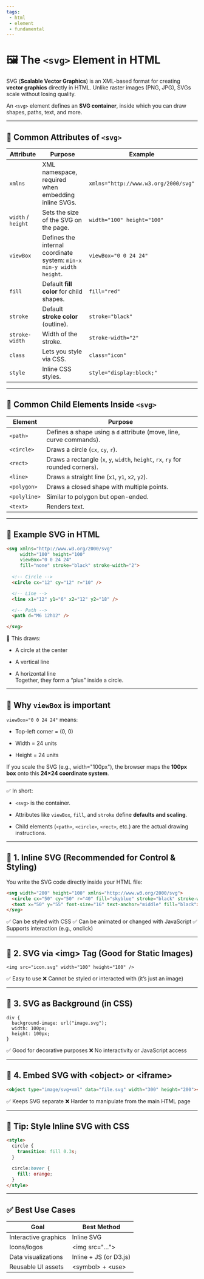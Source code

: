 ```yaml
---
tags: 
 - html
 - element
 - fundamental
---
```


# 🖼️ The `<svg>` Element in HTML

SVG (**Scalable Vector Graphics**) is an XML-based format for creating **vector graphics** directly in HTML. Unlike raster images (PNG, JPG), SVGs scale without losing quality.

An `<svg>` element defines an **SVG container**, inside which you can draw shapes, paths, text, and more.

---

## 🔹 Common Attributes of `<svg>`

|Attribute|Purpose|Example|
|---|---|---|
|`xmlns`|XML namespace, required when embedding inline SVGs.|`xmlns="http://www.w3.org/2000/svg"`|
|`width` / `height`|Sets the size of the SVG on the page.|`width="100" height="100"`|
|`viewBox`|Defines the internal coordinate system: `min-x min-y width height`.|`viewBox="0 0 24 24"`|
|`fill`|Default **fill color** for child shapes.|`fill="red"`|
|`stroke`|Default **stroke color** (outline).|`stroke="black"`|
|`stroke-width`|Width of the stroke.|`stroke-width="2"`|
|`class`|Lets you style via CSS.|`class="icon"`|
|`style`|Inline CSS styles.|`style="display:block;"`|

---

## 🔹 Common Child Elements Inside `<svg>`

|Element|Purpose|
|---|---|
|`<path>`|Defines a shape using a `d` attribute (move, line, curve commands).|
|`<circle>`|Draws a circle (`cx`, `cy`, `r`).|
|`<rect>`|Draws a rectangle (`x`, `y`, `width`, `height`, `rx`, `ry` for rounded corners).|
|`<line>`|Draws a straight line (`x1`, `y1`, `x2`, `y2`).|
|`<polygon>`|Draws a closed shape with multiple points.|
|`<polyline>`|Similar to polygon but open-ended.|
|`<text>`|Renders text.|

---

## 🔹 Example SVG in HTML

```html
<svg xmlns="http://www.w3.org/2000/svg" 
     width="100" height="100" 
     viewBox="0 0 24 24" 
     fill="none" stroke="black" stroke-width="2">
  
  <!-- Circle -->
  <circle cx="12" cy="12" r="10" />

  <!-- Line -->
  <line x1="12" y1="6" x2="12" y2="18" />

  <!-- Path -->
  <path d="M6 12h12" />

</svg>
```

🔎 This draws:

- A circle at the center
    
- A vertical line
    
- A horizontal line  
    Together, they form a “plus” inside a circle.
    

---

## 🔹 Why `viewBox` is important

`viewBox="0 0 24 24"` means:

- Top-left corner = (0, 0)
    
- Width = 24 units
    
- Height = 24 units
    

If you scale the SVG (e.g., width="100px"), the browser maps the **100px box** onto this **24×24 coordinate system**.

---

✅ In short:

- `<svg>` is the container.
    
- Attributes like `viewBox`, `fill`, and `stroke` define **defaults and scaling**.
    
- Child elements (`<path>`, `<circle>`, `<rect>`, etc.) are the actual drawing instructions.
    

----

## **🔹 1. Inline SVG (Recommended for Control & Styling)**

You write the SVG code directly inside your HTML file:

```html
<svg width="200" height="100" xmlns="http://www.w3.org/2000/svg">
  <circle cx="50" cy="50" r="40" fill="skyblue" stroke="black" stroke-width="2" />
  <text x="50" y="55" font-size="16" text-anchor="middle" fill="black">Hello</text>
</svg>
```

✅ Can be styled with CSS
✅ Can be animated or changed with JavaScript
✅ Supports interaction (e.g., onclick)

---

## **🔹 2. SVG via \<img> Tag (Good for Static Images)**

```
<img src="icon.svg" width="100" height="100" />
```

✅ Easy to use
❌ Cannot be styled or interacted with (it’s just an image)

---

## **🔹 3. SVG as Background (in CSS)**

```
div {
  background-image: url("image.svg");
  width: 100px;
  height: 100px;
}
```

✅ Good for decorative purposes
❌ No interactivity or JavaScript access

---

## **🔹 4. Embed SVG with \<object> or \<iframe>**

```html
<object type="image/svg+xml" data="file.svg" width="300" height="200"></object>
```

✅ Keeps SVG separate
❌ Harder to manipulate from the main HTML page

---

## **🔸 Tip: Style Inline SVG with CSS**

```html
<style>
  circle {
    transition: fill 0.3s;
  }

  circle:hover {
    fill: orange;
  }
</style>
```

---

## **✅ Best Use Cases**

|**Goal**|**Best Method**|
|---|---|
|Interactive graphics|Inline SVG|
|Icons/logos|\<img src="...">|
|Data visualizations|Inline + JS (or D3.js)|
|Reusable UI assets|\<symbol> + \<use>|